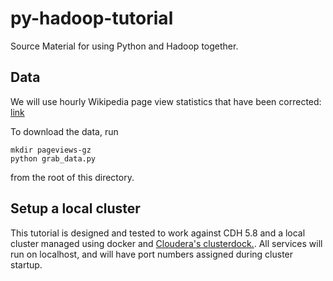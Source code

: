 # py-hadoop-tutorial
Source Material for using Python and Hadoop together.

## Data
We will use hourly Wikipedia page view statistics that have been corrected:
[link](https://dumps.wikimedia.org/other/pageviews/2016/)

To download the data, run 

    mkdir pageviews-gz
    python grab_data.py

from the root of this directory.

## Setup a local cluster
This tutorial is designed and tested to work against CDH 5.8 and
a local cluster managed using docker and [Cloudera's clusterdock.](
https://hub.docker.com/r/cloudera/clusterdock/). All services will run
on localhost, and will have port numbers assigned during cluster startup.

